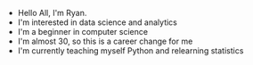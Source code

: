 - Hello All, I'm Ryan.
- I'm interested in data science and analytics
- I'm a beginner in computer science
- I'm almost 30, so this is a career change for me
- I'm currently teaching myself Python and relearning statistics
